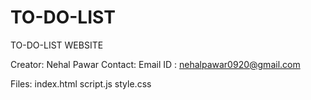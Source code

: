 # TO-DO-LIST
TO-DO-LIST WEBSITE

Creator: Nehal Pawar
Contact:
Email ID : nehalpawar0920@gmail.com

Files:
index.html
script.js
style.css


